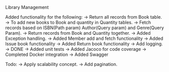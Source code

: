 Library Management

Added functionality for the following:
-> Return all records from Book table.
-> To add new books to Book and quantity in Quantity tables.
-> Fetch records based on ISBN(Path param) Author(Query param) and Genre(Query Param).
-> Return records from Book and Quantity together.
-> Added Exception handling.
-> Added Member add and fetch functionality
-> Added Issue book functionality
-> Added Return book functionality
-> Add logging. -> DONE
-> Added unit tests 
-> Added Jacoco for code coverage
-> Completed Docker integration 
-> Added Swagger

Todo:
-> Apply scalability concept.
-> Add pagination.